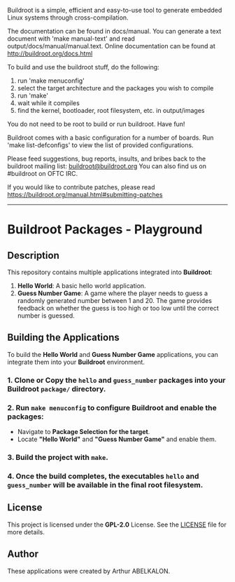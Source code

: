 Buildroot is a simple, efficient and easy-to-use tool to generate embedded
Linux systems through cross-compilation.

The documentation can be found in docs/manual. You can generate a text
document with 'make manual-text' and read output/docs/manual/manual.text.
Online documentation can be found at http://buildroot.org/docs.html

To build and use the buildroot stuff, do the following:

1) run 'make menuconfig'
2) select the target architecture and the packages you wish to compile
3) run 'make'
4) wait while it compiles
5) find the kernel, bootloader, root filesystem, etc. in output/images

You do not need to be root to build or run buildroot.  Have fun!

Buildroot comes with a basic configuration for a number of boards. Run
'make list-defconfigs' to view the list of provided configurations.

Please feed suggestions, bug reports, insults, and bribes back to the
buildroot mailing list: buildroot@buildroot.org
You can also find us on #buildroot on OFTC IRC.

If you would like to contribute patches, please read
https://buildroot.org/manual.html#submitting-patches


-----------------------

# Buildroot Packages - Playground
## Description

This repository contains multiple applications integrated into **Buildroot**:  
1. **Hello World**: A basic hello world application.
2. **Guess Number Game**: A game where the player needs to guess a randomly generated number between 1 and 20. The game provides feedback on whether the guess is too high or too low until the correct number is guessed.


## Building the Applications

To build the **Hello World** and **Guess Number Game** applications, you can integrate them into your **Buildroot** environment.

### 1. Clone or Copy the `hello` and `guess_number` packages into your Buildroot `package/` directory.

### 2. Run `make menuconfig` to configure Buildroot and enable the packages:

- Navigate to **Package Selection for the target**.
- Locate **"Hello World"** and **"Guess Number Game"** and enable them.

### 3. Build the project with `make`.

### 4. Once the build completes, the executables `hello` and `guess_number` will be available in the final root filesystem.

## License

This project is licensed under the **GPL-2.0** License. See the [LICENSE](./LICENSE) file for more details.

## Author

These applications were created by Arthur ABELKALON.
